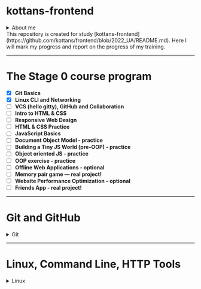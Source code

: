 # kottans-frontend

<details><summary>About me</summary>
### Hello! My name is Andrii. I'm 27 years old, I live in Lviv.
</details>
This repository is created for study [kottans-frontend](https://github.com/kottans/frontend/blob/2022_UA/README.md).
Here I will mark my progress and report on the progress of my training.

---

# The Stage 0 course program

- [x] **Git Basics**
- [x] **Linux CLI and Networking**
- [ ] **VCS (hello gitty), GitHub and Collaboration**
- [ ] **Intro to HTML & CSS**
- [ ] **Responsive Web Design**
- [ ] **HTML & CSS Practice**
- [ ] **JavaScript Basics**
- [ ] **Document Object Model - practice**
- [ ] **Building a Tiny JS World (pre-OOP) - practice**
- [ ] **Object oriented JS - practice**
- [ ] **OOP exercise - practice**
- [ ] **Offline Web Applications - optional**
- [ ] **Memory pair game — real project!**
- [ ] **Website Performance Optimization - optional**
- [ ] **Friends App - real project!**

---

# Git and GitHub
<details><summary>Git</summary>
![Screenshot git-base](https://github.com/shkrobutandriy/kottans-frontend/blob/main/task-git/git-base.jpg)
![Screenshot git-repo](https://github.com/shkrobutandriy/kottans-frontend/blob/main/task-git/git-repo.jpg)
### Repeated the commands Git. Learned to interact better with branches
</details>

---

# Linux, Command Line, HTTP Tools
<details><summary>Linux</summary>
### Interesting operating system, need more practice.
</details>
